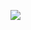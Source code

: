 ![](https://raw.githubusercontent.com/thecoducer/Competitive-Coding/master/programming_competitions_02.jpg)

